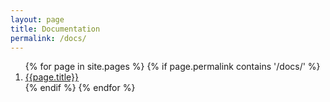 ```yaml
---
layout: page
title: Documentation
permalink: /docs/
---
```


<ol>
{% for page in site.pages %}
  {% if page.permalink contains '/docs/' %}
    <li><a href="{{page.permalink}}">{{page.title}}</a></li>
  {% endif %}
{% endfor %}
</ol>
